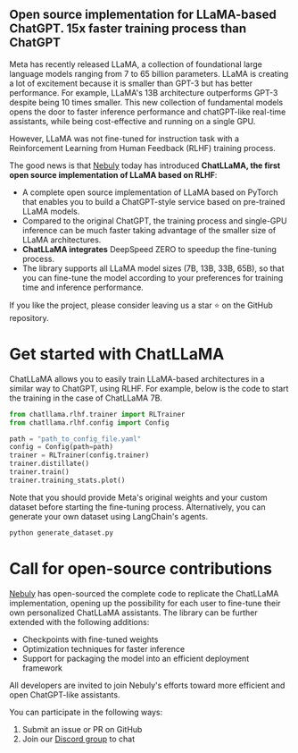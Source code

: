 ## **Open source implementation for LLaMA-based ChatGPT. 15x faster training process than ChatGPT**



Meta has recently released LLaMA, a collection of foundational large language models ranging from 7 to 65 billion parameters. LLaMA is creating a lot of excitement because it is smaller than GPT-3 but has better performance. For example, LLaMA's 13B architecture outperforms GPT-3 despite being 10 times smaller. This new collection of fundamental models opens the door to faster inference performance and chatGPT-like real-time assistants, while being cost-effective and running on a single GPU.

However, LLaMA was not fine-tuned for instruction task with a Reinforcement Learning from Human Feedback (RLHF) training process.

The good news is that [Nebuly](https://www.nebuly.com/) today has introduced **ChatLLaMA, the first open source implementation of LLaMA based on RLHF**:

- A complete open source implementation of LLaMA based on PyTorch that enables you to build a ChatGPT-style service based on pre-trained LLaMA models.
- Compared to the original ChatGPT, the training process and single-GPU inference can be much faster taking advantage of the smaller size of LLaMA architectures.
- **ChatLLaMA integrates** DeepSpeed ZERO to speedup the fine-tuning process.
- The library supports all LLaMA model sizes (7B, 13B, 33B, 65B), so that you can fine-tune the model according to your preferences for training time and inference performance.

If you like the project, please consider leaving us a star ⭐ on the GitHub repository.


# Get started with **ChatLLaMA**

ChatLLaMA allows you to easily train LLaMA-based architectures in a similar way to ChatGPT, using RLHF.
For example, below is the code to start the training in the case of ChatLLaMA 7B.

```python
from chatllama.rlhf.trainer import RLTrainer
from chatllama.rlhf.config import Config

path = "path_to_config_file.yaml"
config = Config(path=path)
trainer = RLTrainer(config.trainer)
trainer.distillate()
trainer.train()
trainer.training_stats.plot()
```

Note that you should provide Meta's original weights and your custom dataset before starting the fine-tuning process. Alternatively, you can generate your own dataset using LangChain's agents.

```python
python generate_dataset.py
```

# Call for open-source contributions

[Nebuly](https://www.nebuly.com/) has open-sourced the complete code to replicate the ChatLLaMA implementation, opening up the possibility for each user to fine-tune their own personalized ChatLLaMA assistants. The library can be further extended with the following additions:

- Checkpoints with fine-tuned weights
- Optimization techniques for faster inference
- Support for packaging the model into an efficient deployment framework

All developers are invited to join Nebuly's efforts toward more efficient and open ChatGPT-like assistants.

You can participate in the following ways:

1. Submit an issue or PR on GitHub
2. Join our [Discord group](https://discord.gg/77d5kGSa8e) to chat
